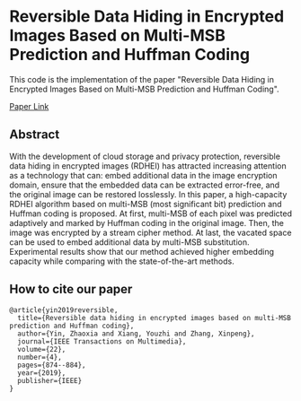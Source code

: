# Reversible Data Hiding in Encrypted Images Based on Multi-MSB Prediction and Huffman Coding


This code is the implementation of the paper "Reversible Data Hiding in Encrypted Images Based on Multi-MSB Prediction and Huffman Coding".

[Paper Link](https://ieeexplore.ieee.org/abstract/document/8807240)

## Abstract
With the development of cloud storage and privacy protection, reversible data hiding in encrypted images (RDHEI) has attracted increasing attention as a technology that can: embed additional data in the image encryption domain, ensure that the embedded data can be extracted error-free, and the original image can be restored losslessly. In this paper, a high-capacity RDHEI algorithm based on multi-MSB (most significant bit) prediction and Huffman coding is proposed. At first, multi-MSB of each pixel was predicted adaptively and marked by Huffman coding in the original image. Then, the image was encrypted by a stream cipher method. At last, the vacated space can be used to embed additional data by multi-MSB substitution. Experimental results show that our method achieved higher embedding capacity while comparing with the state-of-the-art methods.

## How to cite our paper
    @article{yin2019reversible,
      title={Reversible data hiding in encrypted images based on multi-MSB prediction and Huffman coding},
      author={Yin, Zhaoxia and Xiang, Youzhi and Zhang, Xinpeng},
      journal={IEEE Transactions on Multimedia},
      volume={22},
      number={4},
      pages={874--884},
      year={2019},
      publisher={IEEE}
    }
